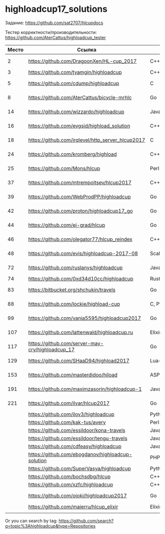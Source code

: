# highloadcup17_solutions

Задание: https://github.com/sat2707/hlcupdocs

Тестер корректности/производительности: https://github.com/AterCattus/highloadcup_tester

| Место  | Ссылка | Язык | Штраф | Имя |
| ------------- | ------------- | ------------- | ------------- | ------------- |
| 2 | https://github.com/DragoonXen/HL-cup_2017 | C++ | 136.28793 | Алексей Дичковский |
| 3 | https://github.com/tyamgin/highloadcup | C++ | 142.19623 | Иван Тямгин |
| 5 | https://github.com/cdump/highloadcup | С | 143.62501 | Максим Андреев |
| 8 | https://github.com/AterCattus/bicycle-mrhlc | Go | 189.50301 | Алексей Акулович |
| 14 | https://github.com/wizzardo/highloadcup | Java | 196.01050 | Mikhail Bobrutskov |
| 16 | https://github.com/evgsid/highload_solution | C++ | 197.54879 | Евгений Сидоренко |
| 18 | https://github.com/irqlevel/http_server_hlcup2017 | C | 203.19005 | Andrey Smetanin |
| 24 | https://github.com/kromberg/highload | С++ | 210.37382 | Егор Кромберг |
| 25 | https://github.com/Mons/hlcup | Perl | 212.34872 | Mons Anderson |
| 37 | https://github.com/mtrempoltsev/hlcup2017 | С++ | 225.53005 | Максим Тремпольцев |
| 39 | https://github.com/WebProdPP/highloadcup | Go | 226.86371 | Александр Майорский |
| 42 | https://github.com/proton/highloadcup17_go | Go | 234.53744 | Peter Savichev |
| 44 | https://github.com/ei-grad/hlcup | Go | 241.77205 | Андрей Григорьев |
| 46 | https://github.com/olegator77/hlcup_reindex | C++ | 244.98897 | Oleg Gerasimov |
| 48 | https://github.com/evis/highloadcup-2017-08 | Scala | 246.35233 | Evgeny Veretennikov |
| 72 | https://github.com/ruslanys/highloadcup | Java | 274.20083 | Руслан Молчанов |
| 74 | https://github.com/0xd34d10cc/highloadcup | Rust | 275.25939 | Jon Snow |
| 83 | https://bitbucket.org/shchukin/travels | Go | 310.28113 | Александр Щукин |
| 88 | https://github.com/lockie/highload-cup | C, Python | 325.22460 | Андрей Кравчукъ |
| 99 | https://github.com/vania5595/highloadcup2017 | Go | 480.88691 | Иван Широкопояс |
| 107 | https://github.com/lattenwald/highloadcup.ru | Elixir | 506.82566 | Александр Кюсев |
| 117 | https://github.com/server-may-cry/highloadcup_17 | Go | 1028.86225 | Сергей Оплетаев |
| 129 | https://github.com/SHaaD94/highload2017 | Lua+Tarantool | 3565.56944 | Евгений Зуйкин |
| 153 | https://github.com/masterdidoo/hiload | ASP.NET Core | 48041.27 | Александр Семенов |
| 191 | https://github.com/maximzasorin/highloadcup-1 | Javascript | 649548.64 | Maxim Zasorin |
| 221 | https://github.com/ilvar/hlcup2017 | Go | 1284090.51 | Arcady Chumachenko |
|  | https://github.com/ilov3/highloadcup | Python |  |  |
|  | https://github.com/kak-tus/avery | Perl |  |  |
|  | https://github.com/essildoor/kona-travels | Java |  |  |
|  | https://github.com/essildoor/tengu-travels | Java |  |  |
|  | https://github.com/cdfeasy/highloadcup | Java |  |  |
|  | https://github.com/ebogdanov/highloadcup-solution | PHP |  |  |
|  | https://github.com/SuperVasya/highloadcup | Python |  |  |
|  | https://github.com/bochsdbg/hlcup | C++ |  |  |
|  | https://github.com/xzfc/highloadcup | C++ |  |  |
|  | https://github.com/oioki/highloadcup2017 | Go |  | Alexander Tarasov |
|  | https://github.com/maierru/hlcup_elixir | Elixir |  |  |
|  |  |  |  |  |

Or you can search by tag: https://github.com/search?q=topic%3Ahighloadcup&type=Repositories
